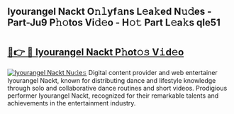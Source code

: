 ## Iyourangel Nackt O𝚗𝚕yf𝚊ns L𝚎a𝚔ed N𝚞𝚍es - Part-Ju9 P𝚑𝚘tos Vi𝚍𝚎o - H𝚘𝚝 Part L𝚎a𝚔s qIe51

# <h2><a href="http://kfdtkm.oniu.top/?m=Iyourangel+Nackt">🔗👉 🔴 Iyourangel Nackt P𝚑ot𝚘𝚜 V𝚒d𝚎o</a></h2>

[![Iyourangel Nackt Nu𝚍e𝚜](https://i.imgur.com/0qMVB7G.gif)](http://kfdtkm.oniu.top/?m=Iyourangel+Nackt)
Digital content provider and web entertainer Iyourangel Nackt, known for distributing dance and lifestyle knowledge through solo and collaborative dance routines and short videos. Prodigious performer Iyourangel Nackt, recognized for their remarkable talents and achievements in the entertainment industry.  
